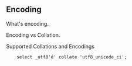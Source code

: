 ## Encoding

What's encoding.

Encoding vs Collation.

Supported Collations and Encodings

        select _utf8'é' collate 'utf8_unicode_ci';

